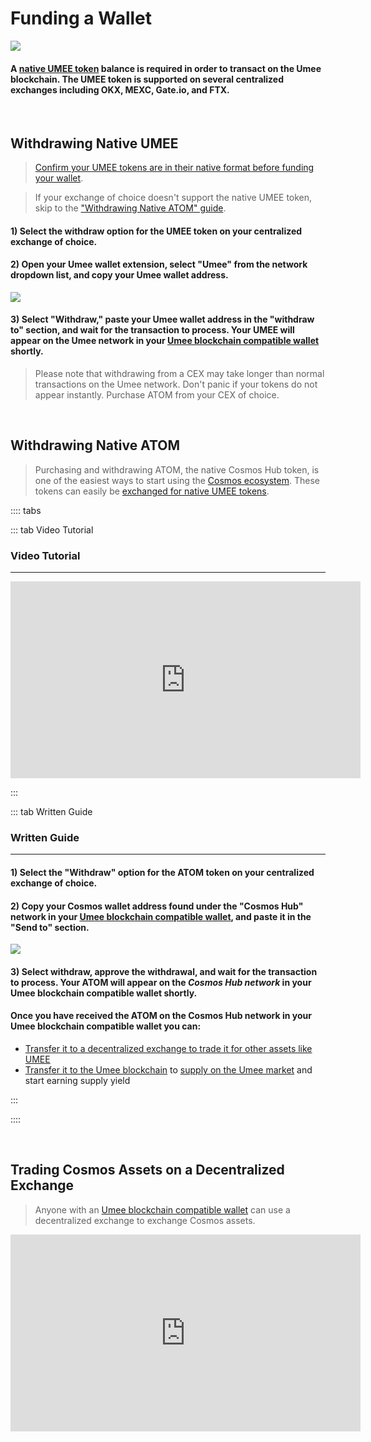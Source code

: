 # Funding a Wallet

![](/bg/funding-a-wallet.png)

#### A [native UMEE token](/overview/umee-token/token-format) balance is required in order to transact on the Umee blockchain. The UMEE token is supported on several centralized exchanges including OKX, MEXC, Gate.io, and FTX.

<br>

## Withdrawing Native UMEE 

> [Confirm your UMEE tokens are in their native format before funding your wallet](/overview/umee-token/token-format).

> If your exchange of choice doesn't support the native UMEE token, skip to the ["Withdrawing Native ATOM" guide](/users/getting-started/funding-wallet.html#withdrawing-native-atom).

#### 1) Select the withdraw option for the UMEE token on your centralized exchange of choice.

#### 2) Open your Umee wallet extension, select "Umee" from the network dropdown list, and copy your Umee wallet address.

![](/bg/copy-umee-address.gif)

#### 3) Select "Withdraw," paste your Umee wallet address in the "withdraw to" section, and wait for the transaction to process. Your UMEE will appear on the Umee network in your [Umee blockchain compatible wallet](/users/getting-started/creating-wallet.html#creating-an-umee-blockchain-compatible-wallet) shortly.

> Please note that withdrawing from a CEX may take longer than normal transactions on the Umee network. Don't panic if your tokens do not appear instantly. Purchase ATOM from your CEX of choice.

<br>

## Withdrawing Native ATOM

> Purchasing and withdrawing ATOM, the native Cosmos Hub token, is one of the easiest ways to start using the [Cosmos ecosystem](/users/blockchai-basics/what-is-cosmos). These tokens can easily be [exchanged for native UMEE tokens](/users/getting-started/funding-wallet.html#trading-cosmos-assets-on-a-decentralized-exchange).

:::: tabs

::: tab Video Tutorial

### Video Tutorial

****

<iframe width="560" height="315" src="https://www.youtube.com/embed/2CI7xGxCRl4" title="YouTube video player" frameborder="0" allow="accelerometer; autoplay; clipboard-write; encrypted-media; gyroscope; picture-in-picture" allowfullscreen></iframe>

:::

::: tab Written Guide

### Written Guide

****

#### 1) Select the "Withdraw" option for the ATOM token on your centralized exchange of choice.

#### 2) Copy your Cosmos wallet address found under the "Cosmos Hub" network in your [Umee blockchain compatible wallet](/users/getting-started/creating-wallet.html#creating-an-umee-blockchain-compatible-wallet), and paste it in the "Send to" section.

![](/bg/copy-cosmos-address.gif)

#### 3) Select withdraw, approve the withdrawal, and wait for the transaction to process. Your ATOM will appear on the _Cosmos Hub network_ in your Umee blockchain compatible wallet shortly.

#### Once you have received the ATOM on the Cosmos Hub network in your Umee blockchain compatible wallet you can:

* [Transfer it to a decentralized exchange to trade it for other assets like UMEE](/users/getting-started/funding-wallet.html#trading-cosmos-assets-on-a-decentralized-exchange)
* [Transfer it to the Umee blockchain](/users/using-the-web-app/transferring-tokens) to [supply on the Umee market](/users/using-the-web-app/supply-withdraw) and start earning supply yield

:::

::::

<br>

## Trading Cosmos Assets on a Decentralized Exchange

> Anyone with an [Umee blockchain compatible wallet](/users/getting-started/creating-wallet.html#creating-an-umee-blockchain-compatible-wallet) can use a decentralized exchange to exchange Cosmos assets.

<iframe width="560" height="315" src="https://www.youtube.com/embed/d5EL_71b9I8" title="YouTube video player" frameborder="0" allow="accelerometer; autoplay; clipboard-write; encrypted-media; gyroscope; picture-in-picture" allowfullscreen></iframe>